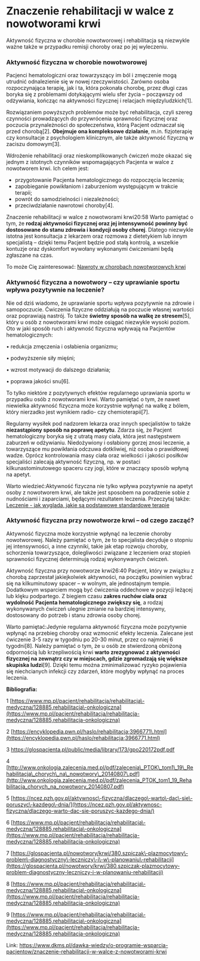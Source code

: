 # Znaczenie rehabilitacji w walce z nowotworami krwi

Aktywność fizyczna w chorobie nowotworowej i rehabilitacja są niezwykle ważne także w przypadku remisji choroby oraz po jej wyleczeniu.


### Aktywność fizyczna w chorobie nowotworowej


Pacjenci hematologiczni oraz towarzyszący im ból i zmęczenie mogą utrudnić odnalezienie się w nowej rzeczywistości. Zarówno osoba rozpoczynająca terapię, jak i ta, która pokonała chorobę, przez długi czas boryka się z problemami dotykającymi wielu sfer życia – począwszy od odżywiania, kończąc na aktywności fizycznej i relacjach międzyludzkich\[1].


Rozwiązaniem powyższych problemów może być rehabilitacja, czyli szereg czynności prowadzących do przywrócenia sprawności fizycznej oraz poczucia przynależności do społeczeństwa, którą Pacjent odznaczał się przed chorobą\[2]. **Obejmuje ona kompleksowe działanie**, m.in. fizjoterapię czy konsultacje z psychologiem klinicznym, ale także aktywność fizyczną w zaciszu domowym\[3].


Wdrożenie rehabilitacji oraz nieskomplikowanych ćwiczeń może okazać się jednym z istotnych czynników wspomagających Pacjenta w walce z nowotworem krwi. Ich celem jest:


* przygotowanie Pacjenta hematologicznego do rozpoczęcia leczenia;
* zapobieganie powikłaniom i zaburzeniom występującym w trakcie terapii;
* powrót do samodzielności i niezależności;
* przeciwdziałanie nawrotowi choroby\[4].


Znaczenie rehabilitacji w walce z nowotworami krwi20:58
Warto pamiętać o tym, że **rodzaj aktywności fizycznej oraz jej intensywność powinny być dostosowane do stanu zdrowia i kondycji osoby chorej**. Dlatego niezwykle istotna jest konsultacja z lekarzem oraz rozmowa z dietetykiem lub innym specjalistą – dzięki temu Pacjent będzie pod stałą kontrolą, a wszelkie kontuzje oraz dyskomfort wywołany wykonanymi ćwiczeniami będą zgłaszane na czas.


To może Cię zainteresować: [Nawroty w chorobach nowotworowych krwi](/dawka-wiedzy/o-nowotworach-krwi/nawroty-chorobach-nowotworowych-krwi "Nawroty w chorobach nowotworowych krwi - objawy i rokowania")


### Aktywność fizyczna a nowotwory – czy uprawianie sportu wpływa pozytywnie na leczenie?


Nie od dziś wiadomo, że uprawianie sportu wpływa pozytywnie na zdrowie i samopoczucie. Ćwiczenia fizyczne oddziałują na poczucie własnej wartości oraz poprawiają nastrój. To także **świetny sposób na walkę ze stresem**\[5], który u osób z nowotworami krwi może osiągać niezwykle wysoki poziom. Oto w jaki sposób ruch i aktywność fizyczna wpływają na Pacjentów hematologicznych:


• redukcja zmęczenia i osłabienia organizmu;


• podwyższenie siły mięśni;


• wzrost motywacji do dalszego działania;


• poprawa jakości snu\[6].


To tylko niektóre z pozytywnych efektów regularnego uprawiania sportu w przypadku osób z nowotworami krwi. Warto pamiętać o tym, że nawet niewielka aktywność fizyczna może korzystnie wpłynąć na walkę z bólem, który nierzadko jest wynikiem radio\- czy chemioterapii\[7].


Regularny wysiłek pod nadzorem lekarza oraz innych specjalistów to także **niezastąpiony sposób na poprawę apetytu**. Zdarza się, że Pacjent hematologiczny boryka się z utratą masy ciała, która jest następstwem zaburzeń w odżywianiu. Niedożywiony i osłabiony gorzej znosi leczenie, a towarzyszące mu powikłania odczuwa dotkliwiej, niż osoba o prawidłowej wadze. Oprócz kontrolowania masy ciała oraz wielkości i jakości posiłków specjaliści zalecają aktywność fizyczną, np. w postaci kilkunastominutowego spaceru czy jogi, które w znaczący sposób wpłyną na apetyt.


Warto wiedzieć:Aktywność fizyczna nie tylko wpływa pozytywnie na apetyt osoby z nowotworem krwi, ale także jest sposobem na poradzenie sobie z nudnościami i zaparciami, będącymi rezultatem leczenia.
Przeczytaj także: [Leczenie \- jak wygląda, jakie są podstawowe standardowe terapie](/dawka-wiedzy/o-nowotworach-krwi/leczenie-nowotworow-krwi "Nowotwór krwi – jak wygląda jego leczenie?")


### Aktywność fizyczna przy nowotworze krwi – od czego zacząć?


Aktywność fizyczna może korzystnie wpłynąć na leczenie choroby nowotworowej. Należy pamiętać o tym, że to specjalista decyduje o stopniu jej intensywności, a inne czynniki, takie jak etap rozwoju choroby, schorzenia towarzyszące, dolegliwości związane z leczeniem oraz stopień sprawności fizycznej determinują rodzaj wykonywanych ćwiczeń.


Aktywność fizyczna przy nowotworze krwi26:40
Pacjent, który w związku z chorobą zaprzestał jakiejkolwiek aktywności, na początku powinien wybrać się na kilkuminutowy spacer – w wolnym, ale jednostajnym tempie. Dodatkowym wsparciem mogą być ćwiczenia oddechowe w pozycji leżącej lub klęku podpartego. Z biegiem czasu **zakres ruchów ciała oraz wydolność Pacjenta hematologicznego zwiększy się**, a rodzaj wykonywanych ćwiczeń ulegnie zmianie na bardziej intensywny, dostosowany do potrzeb i stanu zdrowia osoby chorej.


Warto pamiętać:Jedynie regularna aktywność fizyczna może pozytywnie wpłynąć na przebieg choroby oraz wzmocnić efekty leczenia. Zalecane jest ćwiczenie 3\-5 razy w tygodniu po 20\-30 minut, przez co najmniej 6 tygodni\[8].
Należy pamiętać o tym, że u osób ze stwierdzoną obniżoną odpornością lub krzepliwością krwi **warto zrezygnować z aktywności fizycznej na zewnątrz czy w miejscach, gdzie zgromadzają się większe skupiska ludzi**\[9]. Dzięki temu można zminimalizować ryzyko pojawienia się niechcianych infekcji czy zdarzeń, które mogłyby wpłynąć na proces leczenia.


**Bibliografia:**


1 [https://www.mp.pl/pacjent/rehabilitacja/rehabilitacja\-medyczna/128885,rehabilitacja\-onkologiczna](https://www.mp.pl/pacjent/rehabilitacja/rehabilitacja-medyczna/128885,rehabilitacja-onkologiczna)


2 [https://encyklopedia.pwn.pl/haslo/rehabilitacja;3966771\.html](https://encyklopedia.pwn.pl/haslo/rehabilitacja;3966771.html)


3 <https://glospacjenta.pl/public/media/library/173/gpo220172pdf.pdf>


4 [http://www.onkologia.zalecenia.med.pl/pdf/zalecenia\_PTOK\_tom1\_19\_Rehabilitacja\_chorych\_na\_nowotwory\_20140807\.pdf](http://www.onkologia.zalecenia.med.pl/pdf/zalecenia_PTOK_tom1_19_Rehabilitacja_chorych_na_nowotwory_20140807.pdf)


5 [https://ncez.pzh.gov.pl/aktywnosc\-fizyczna/dlaczego\-warto\-dac\-sie\-poruszyc\-kazdego\-dnia/](https://ncez.pzh.gov.pl/aktywnosc-fizyczna/dlaczego-warto-dac-sie-poruszyc-kazdego-dnia/)


6 [https://www.mp.pl/pacjent/rehabilitacja/rehabilitacja\-medyczna/128885,rehabilitacja\-onkologiczna](https://www.mp.pl/pacjent/rehabilitacja/rehabilitacja-medyczna/128885,rehabilitacja-onkologiczna)


7 [https://glospacjenta.pl/nowotwory/krwi/380,szpiczak\-plazmocytowy\-problem\-diagnostyczny\-leczniczy\-i\-w\-planowaniu\-rehabilitacji](https://glospacjenta.pl/nowotwory/krwi/380,szpiczak-plazmocytowy-problem-diagnostyczny-leczniczy-i-w-planowaniu-rehabilitacji)


8 [https://www.mp.pl/pacjent/rehabilitacja/rehabilitacja\-medyczna/128885,rehabilitacja\-onkologiczna](https://www.mp.pl/pacjent/rehabilitacja/rehabilitacja-medyczna/128885,rehabilitacja-onkologiczna)


9 [https://www.mp.pl/pacjent/rehabilitacja/rehabilitacja\-medyczna/128885,rehabilitacja\-onkologiczna](https://www.mp.pl/pacjent/rehabilitacja/rehabilitacja-medyczna/128885,rehabilitacja-onkologiczna)



Link: https://www.dkms.pl/dawka-wiedzy/o-programie-wsparcia-pacjentow/znaczenie-rehabilitacji-w-walce-z-nowotworami-krwi
